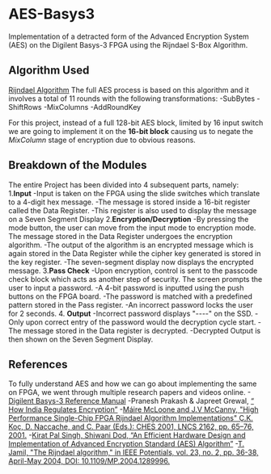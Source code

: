 # AES-Basys3
Implementation of a detracted form of the Advanced Encryption System (AES) on the  Digilent Basys-3 FPGA using the Rijndael S-Box Algorithm.

## Algorithm Used

[Rijndael Algorithm](https://www.techtarget.com/searchsecurity/definition/Rijndael)
The full AES process is based on this algorithm and it involves a total of 11 rounds with the following transformations: 
-SubBytes
-ShiftRows
-MixColumns
-AddRoundKey

For this project, instead of a full 128-bit AES block, limited by 16 input switch we are going to implement it on the **16-bit block** causing us to negate the *MixColumn* stage of encryption due to obvious reasons. 

## Breakdown of the Modules

The entire Project has been divided into 4 subsequent parts, namely:
1.**Input**
  -Input is taken on the FPGA using the slide switches which translate to a 4-digit hex message.
  -The message is stored inside a 16-bit register called the Data Register. 
  -This register is also used to display the message on a Seven Segment Display
2.**Encryption/Decryption**
  -By pressing the mode button, the user can move from the input mode to encryption mode. The message stored in the Data Register undergoes the encryption algorithm.
  -The output of the algorithm is an encrypted message which is again stored in the Data Register while the cipher key generated is stored in the key register.
  -The seven-segment display now displays the encrypted message.
3.**Pass Check**
  -Upon encryption, control is sent to the passcode check block which acts as another step of security. The screen prompts the user to input a password.
  -A 4-bit password is inputted using the push buttons on the FPGA board.
  -The password is matched with a predefined pattern stored in the Pass register.
  -An incorrect password locks the user for 2 seconds.
4. **Output**
   -Incorrect password displays "----" on the SSD.
  -Only upon correct entry of the password would the decryption cycle start.
  -The message stored in the Data register is decrypted.
  -Decrypted Output is then shown on the Seven Segment Display.
  
## References

To fully understand AES and how we can go about implementing the same on FPGA, we went through multiple research papers and videos online.
-[Digilent Basys-3 Reference Manual](https://digilent.com/reference/_media/basys3:basys3_rm.pdf)
-Pranesh Prakash & Japreet Grewal, [“ How India Regulates Encryption”](https://eprint.iacr.org/2016/789) 
-[Máire McLoone and J.V McCanny, "High Performance Single-Chip FPGA Rijndael Algorithm Implementations" Ç.K. Koç, D. Naccache, and C. Paar (Eds.): CHES 2001, LNCS 2162, pp. 65–76, 2001.](https://link.springer.com/content/pdf/10.1007/3-540-44709-1_7.pdf)
-[Kirat Pal Singh, Shiwani Dod, “An Efficient Hardware Design and Implementation of Advanced Encryption Standard (AES) Algorithm”](https://eprint.iacr.org/2016/789.pdf)
-[T. Jamil, "The Rijndael algorithm," in IEEE Potentials, vol. 23, no. 2, pp. 36-38, April-May 2004, DOI: 10.1109/MP.2004.1289996.](https://ieeexplore.ieee.org/document/1289996)

